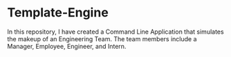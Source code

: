 # Template-Engine

In this repository, I have created a Command Line Application that simulates the makeup of an Engineering Team. The team members include a Manager, Employee, Engineer, and Intern.
